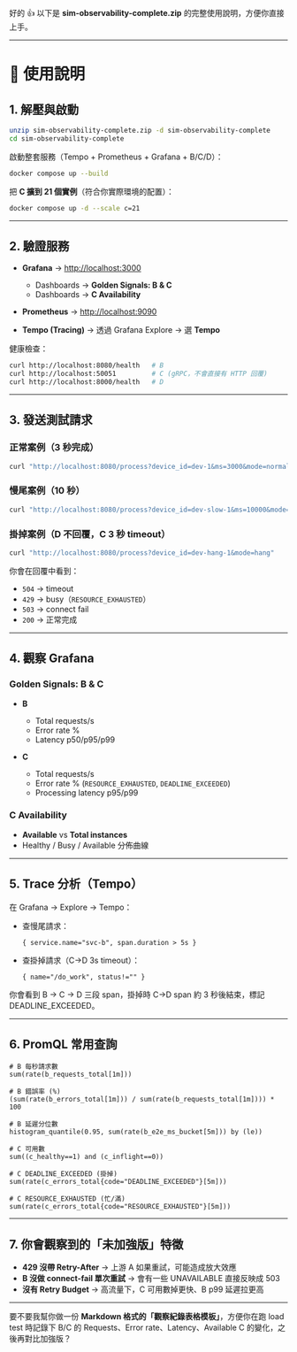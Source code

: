 好的 👍
以下是 **sim-observability-complete.zip** 的完整使用說明，方便你直接上手。

---

# 🚀 使用說明

## 1. 解壓與啟動

```bash
unzip sim-observability-complete.zip -d sim-observability-complete
cd sim-observability-complete
```

啟動整套服務（Tempo + Prometheus + Grafana + B/C/D）：

```bash
docker compose up --build
```

把 **C 擴到 21 個實例**（符合你實際環境的配置）：

```bash
docker compose up -d --scale c=21
```

---

## 2. 驗證服務

* **Grafana** → [http://localhost:3000](http://localhost:3000)

  * Dashboards → **Golden Signals: B & C**
  * Dashboards → **C Availability**
* **Prometheus** → [http://localhost:9090](http://localhost:9090)
* **Tempo (Tracing)** → 透過 Grafana Explore → 選 **Tempo**

健康檢查：

```bash
curl http://localhost:8080/health   # B
curl http://localhost:50051         # C (gRPC，不會直接有 HTTP 回覆)
curl http://localhost:8000/health   # D
```

---

## 3. 發送測試請求

### 正常案例（3 秒完成）

```bash
curl "http://localhost:8080/process?device_id=dev-1&ms=3000&mode=normal"
```

### 慢尾案例（10 秒）

```bash
curl "http://localhost:8080/process?device_id=dev-slow-1&ms=10000&mode=normal"
```

### 掛掉案例（D 不回覆，C 3 秒 timeout）

```bash
curl "http://localhost:8080/process?device_id=dev-hang-1&mode=hang"
```

你會在回覆中看到：

* `504` → timeout
* `429` → busy（`RESOURCE_EXHAUSTED`）
* `503` → connect fail
* `200` → 正常完成

---

## 4. 觀察 Grafana

### Golden Signals: B & C

* **B**

  * Total requests/s
  * Error rate %
  * Latency p50/p95/p99
* **C**

  * Total requests/s
  * Error rate % (`RESOURCE_EXHAUSTED`, `DEADLINE_EXCEEDED`)
  * Processing latency p95/p99

### C Availability

* **Available** vs **Total instances**
* Healthy / Busy / Available 分佈曲線

---

## 5. Trace 分析（Tempo）

在 Grafana → Explore → Tempo：

* 查慢尾請求：

  ```
  { service.name="svc-b", span.duration > 5s }
  ```
* 查掛掉請求（C→D 3s timeout）：

  ```
  { name="/do_work", status!="" }
  ```

你會看到 B → C → D 三段 span，掛掉時 C→D span 約 3 秒後結束，標記 DEADLINE\_EXCEEDED。

---

## 6. PromQL 常用查詢

```promql
# B 每秒請求數
sum(rate(b_requests_total[1m]))

# B 錯誤率 (%)
(sum(rate(b_errors_total[1m])) / sum(rate(b_requests_total[1m]))) * 100

# B 延遲分位數
histogram_quantile(0.95, sum(rate(b_e2e_ms_bucket[5m])) by (le))

# C 可用數
sum((c_healthy==1) and (c_inflight==0))

# C DEADLINE_EXCEEDED (掛掉)
sum(rate(c_errors_total{code="DEADLINE_EXCEEDED"}[5m]))

# C RESOURCE_EXHAUSTED (忙/滿)
sum(rate(c_errors_total{code="RESOURCE_EXHAUSTED"}[5m]))
```

---

## 7. 你會觀察到的「未加強版」特徵

* **429 沒帶 Retry-After** → 上游 A 如果重試，可能造成放大效應
* **B 沒做 connect-fail 單次重試** → 會有一些 UNAVAILABLE 直接反映成 503
* **沒有 Retry Budget** → 高流量下，C 可用數掉更快、B p99 延遲拉更高

---

要不要我幫你做一份 **Markdown 格式的「觀察紀錄表格模板」**，方便你在跑 load test 時記錄下 B/C 的 Requests、Error rate、Latency、Available C 的變化，之後再對比加強版？
